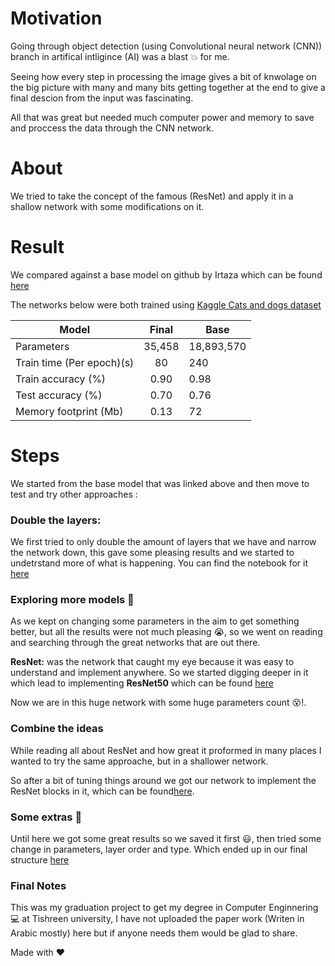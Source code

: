 # Motivation
Going through object detection (using Convolutional neural network (CNN)) branch in artifical intligince (AI) was a blast :boom: for me.

Seeing how every step in processing the image gives a bit of knwolage on the big picture with many and many bits getting together at the end to give a final descion from the input was fascinating.

All that was great but needed much computer power and memory to save and proccess the data through the CNN network.
# About
We tried to take the concept of the famous (ResNet) and apply it in a shallow network with some modifications on it.

# Result
We compared against a base model on github by Irtaza which can be found [here](https://github.com/Irtza/Keras_model_compression)

The networks below were both trained using [Kaggle Cats and dogs dataset](https://www.microsoft.com/en-us/download/details.aspx?id=54765)

| Model | Final | Base |
|-------|:-----:|------|
| Parameters | 35,458 | 18,893,570 |
| Train time (Per epoch)(s) | 80 | 240 |
| Train accuracy (%) | 0.90 | 0.98 |
| Test accuracy (%) | 0.70 | 0.76 |
| Memory footprint (Mb) | 0.13 | 72 |

# Steps
We started from the base model that was linked above and then move to test and try other approaches :

### Double the layers:
We first tried to only double the amount of layers that we have and narrow the network down, this gave some pleasing results and we started to undetrstand more of what is happening. You can find the notebook for it [here](https://github.com/Saria-houloubi/CNN_keras_model_compression/blob/master/Base%20model-doubled%20layers.ipynb)

### Exploring more models :eyes:
As we kept on changing some parameters in the aim to get something better, but all the results were not much  pleasing :sob:, so we went on reading and searching through the great networks that are out there.

**ResNet:** was the network that caught my eye because it was easy to understand and implement anywhere. So we started digging deeper in it which lead to implementing **ResNet50** which can be found [here](https://github.com/Saria-houloubi/CNN_keras_model_compression/blob/master/ResNet.ipynb)

Now we are in this huge network with some huge parameters count :dizzy_face:!.

### Combine the ideas
While reading all about ResNet and how great it proformed in many places I wanted to try the same approache, but in a shallower network.

So after a bit of tuning things around we got our network to implement the ResNet blocks in it, which can be found[here](https://github.com/Saria-houloubi/CNN_keras_model_compression/blob/master/Base%20model%20using%20ResNet.ipynb).

### Some extras :art:
Until here we got some great results so we saved it first :smiley:, then tried some change in parameters, layer order and type.
Which ended up in our final structure [here](https://github.com/Saria-houloubi/CNN_keras_model_compression/blob/master/Base%20model%20final%20structure.ipynb)

### Final Notes
This was my graduation project to get my degree in Computer Enginnering :computer: at Tishreen university, I have not uploaded the paper work (Writen in Arabic mostly) here but if anyone needs them would be glad to share.
 
 
 Made with :heart:
